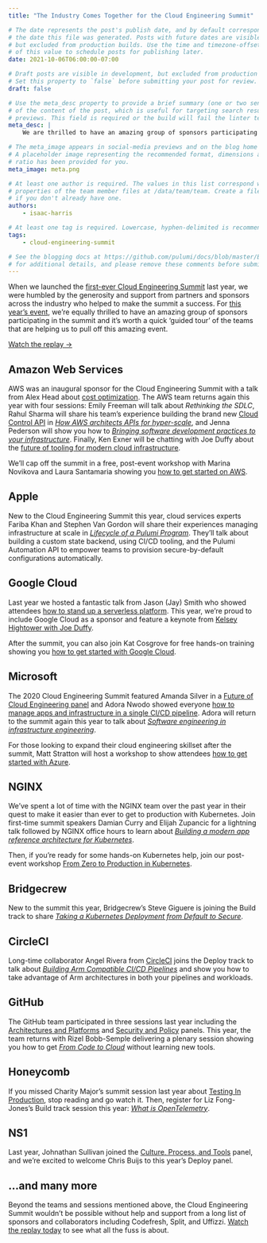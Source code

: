 ```yaml
---
title: "The Industry Comes Together for the Cloud Engineering Summit"

# The date represents the post's publish date, and by default corresponds with
# the date this file was generated. Posts with future dates are visible in development,
# but excluded from production builds. Use the time and timezone-offset portions of
# of this value to schedule posts for publishing later.
date: 2021-10-06T06:00:00-07:00

# Draft posts are visible in development, but excluded from production builds.
# Set this property to `false` before submitting your post for review.
draft: false

# Use the meta_desc property to provide a brief summary (one or two sentences)
# of the content of the post, which is useful for targeting search results or social-media
# previews. This field is required or the build will fail the linter test.
meta_desc: |
    We are thrilled to have an amazing group of sponsors participating in the 2021 Cloud Engineering Summit, helping us pull off this amazing event.

# The meta_image appears in social-media previews and on the blog home page.
# A placeholder image representing the recommended format, dimensions and aspect
# ratio has been provided for you.
meta_image: meta.png

# At least one author is required. The values in this list correspond with the `id`
# properties of the team member files at /data/team/team. Create a file for yourself
# if you don't already have one.
authors:
    - isaac-harris

# At least one tag is required. Lowercase, hyphen-delimited is recommended.
tags:
    - cloud-engineering-summit

# See the blogging docs at https://github.com/pulumi/docs/blob/master/BLOGGING.md.
# for additional details, and please remove these comments before submitting for review.
---
```


When we launched the [first-ever Cloud Engineering Summit](https://www.youtube.com/playlist?list=PLyy8Vx2ZoWlpE6LxGPnfLfBQLbC7zX8FT) last year, we were humbled by the generosity and support from partners and sponsors across the industry who helped to make the summit a success. For [this year’s event](/cloud-engineering-summit), we’re equally thrilled to have an amazing group of sponsors participating in the summit and it’s worth a quick ‘guided tour’ of the teams that are helping us to pull off this amazing event.

<a href="/cloud-engineering-summit/?iaid=sponsor-blog" class="btn">Watch the replay &#x2192;</a>

## Amazon Web Services

AWS was an inaugural sponsor for the Cloud Engineering Summit with a talk from Alex Head about [cost optimization](/resources/creating-a-cost-aware-culture-aws). The AWS team returns again this year with four sessions: Emily Freeman will talk about _Rethinking the SDLC_, Rahul Sharma will share his team’s experience building the brand new [Cloud Control API](https://aws.amazon.com/blogs/aws/announcing-aws-cloud-control-api) in _[How AWS architects APIs for hyper-scale](/resources/how-aws-architects-apis-for-hyper-scale)_, and Jenna Pederson will show you how to _[Bringing software development practices to your infrastructure](/resources/bringing-software-development-practices-to-your-infrastructure)_. Finally, Ken Exner will be chatting with Joe Duffy about the [future of tooling for modern cloud infrastructure](/resources/developer-first-infrastructure).

We’ll cap off the summit in a free, post-event workshop with Marina Novikova and Laura Santamaria showing you [how to get started on AWS](/resources/getting-started-with-aws).

## Apple

New to the Cloud Engineering Summit this year, cloud services experts Fariba Khan and Stephen Van Gordon will share their experiences managing infrastructure at scale in _[Lifecycle of a Pulumi Program](/resources/lifecycle-of-a-pulumi-program)_. They’ll talk about building a custom state backend, using CI/CD tooling, and the Pulumi Automation API to empower teams to provision secure-by-default configurations automatically.

## Google Cloud

Last year we hosted a fantastic talk from Jason (Jay) Smith who showed attendees [how to stand up a serverless platform](/resources/standing-up-a-serverless-platform). This year, we’re proud to include Google Cloud as a sponsor and feature a keynote from [Kelsey Hightower with Joe Duffy](/resources/kelsey-hightower-joe-duffy-fireside-chat).

After the summit, you can also join Kat Cosgrove for free hands-on training showing you [how to get started with Google Cloud](/resources/getting-started-with-google-cloud-platform).

## Microsoft

The 2020 Cloud Engineering Summit featured Amanda Silver in a [Future of Cloud Engineering panel](/resources/getting-started-with-google-cloud-platform) and Adora Nwodo showed everyone [how to manage apps and infrastructure in a single CI/CD pipeline](/resources/managing-your-cloud-application-and-infrastructure-deployment-in-one-pipeline). Adora will return to the summit again this year to talk about _[Software engineering in infrastructure engineering](/resources/software-engineering-in-infrastructure-engineering)_.

For those looking to expand their cloud engineering skillset after the summit, Matt Stratton will host a workshop to show attendees [how to get started with Azure](/resources/getting-started-with-azure-native).

## NGINX

We’ve spent a lot of time with the NGINX team over the past year in their quest to make it easier than ever to get to production with Kubernetes. Join first-time summit speakers Damian Curry and Elijah Zupancic for a lightning talk followed by NGINX office hours to learn about _[Building a modern app reference architecture for Kubernetes](/resources/building-a-modern-app-reference-architecture-for-kubernetes)_.

Then, if you’re ready for some hands-on Kubernetes help, join our post-event workshop [From Zero to Production in Kubernetes](/resources/from-zero-to-production-in-kubernetes).

## Bridgecrew

New to the summit this year, Bridgecrew’s Steve Giguere is joining the Build track to share _[Taking a Kubernetes Deployment from Default to Secure](/resources/taking-a-k8s-deployment-from-default-to-secure)_.

## CircleCI

Long-time collaborator Angel Rivera from [CircleCI](https://circleci.com/) joins the Deploy track to talk about _[Building Arm Compatible CI/CD Pipelines](/resources/building-arm-compatible-cicd-pipelines)_ and show you how to take advantage of Arm architectures in both your pipelines and workloads.

## GitHub

The GitHub team participated in three sessions last year including the [Architectures and Platforms](/resources/the-future-of-cloud-engineering-architectures-and-platforms) and [Security and Policy](/resources/the-future-of-cloud-engineering-security-and-policy) panels. This year, the team returns with Rizel Bobb-Semple delivering a plenary session showing you how to get _[From Code to Cloud](/resources/from-code-to-cloud)_ without learning new tools.

## Honeycomb

If you missed Charity Major’s summit session last year about [Testing In Production](/resources/testing-in-production), stop reading and go watch it. Then, register for Liz Fong-Jones’s Build track session this year: _[What is OpenTelemetry](/resources/what-is-opentelemetry)_.

## NS1

Last year, Johnathan Sullivan joined the [Culture, Process, and Tools](/resources/the-future-of-cloud-engineering-culture-process-tools) panel, and we’re excited to welcome Chris Buijs to this year’s Deploy panel.

## ...and many more

Beyond the teams and sessions mentioned above, the Cloud Engineering Summit wouldn’t be possible without help and support from a long list of sponsors and collaborators including Codefresh, Split, and Uffizzi. [Watch the replay today](/cloud-engineering-summit/replay) to see what all the fuss is about.
